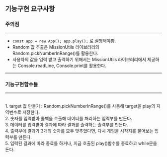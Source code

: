 ## 기능구현 요구사항

### 주의점
<hr/>

* ```const app = new App(); app.play();``` 로 실행해야함. 
* Random 값 추출은 MissionUtils 라이브러리의 Random.pickNumberInRange()를 활용한다.<br/>
* 사용자의 값을 입력 받고 출력하기 위해서는 MissionUtils 라이브러리에서 제공하는 Console.readLine, Console.print를 활용한다.<br/>

<hr/>

### 기능구현함수들
<hr/>
<br/>
1. target 값 만들기 : Random.pickNumberInRange()를 사용해 target을 play의 지역변수로 저장한다. <br/>
2. 숫자를 입력받아 콜백을 호출해 데이터를 처리하는 입력부를 만든다. <br/>
3. 데이터를 입력받아 결과에 따라 결과를 출력하는 출력부를 만든다.<br/>
4. 출력부에 결과가 3개의 숫자를 모두 맞추었다면, 다시 게임을 시작지를 물어보는 입력부를 만든다.<br/>
5. 입력된 결과에 따라 종료를 하거나, 지금 호출된 play()함수를 종료하고 while문을 돈다. <br/>
